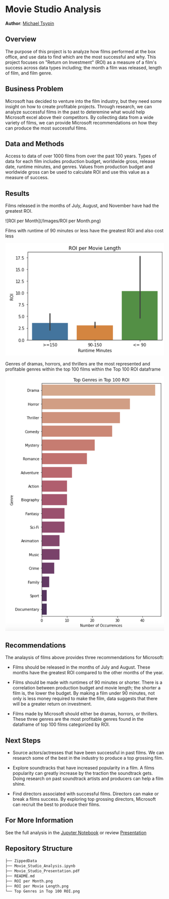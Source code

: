 # Movie Studio Analysis

**Author**: [Michael Tsypin](email:mtsypin9@yahoo.com)

## Overview

The purpose of this project is to analyze how films performed at the box office, and use data to find which are the most successful and why. This project focuses on "Return on Investment" (ROI) as a measure of a film's success across data types including; the month a film was released, length of film, and film genre.

## Business Problem

Microsoft has decided to venture into the film industry, but they need some insight on how to create profitable projects. Through research, we can analyze successful films in the past to deteremine what would help Microsoft excel above their competitors. By collecting data from a wide variety of films, we can provide Microsoft recommendations on how they can produce the most successful films.

## Data and Methods

Access to data of over 1000 films from over the past 100 years. Types of data for each film includes production budget, worldwide gross, release date, runtime minutes, and genres. Values from production budget and worldwide gross can be used to calculate ROI and use this value as a measure of success.

## Results

Films released in the months of July, August, and November have had the greatest ROI.

![ROI per Month](/Images/ROI per Month.png)

Films with runtime of 90 minutes or less have the greatest ROI and also cost less

![ROI per Movie Length](https://github.com/mtip9/dsc-phase-1-project/blob/master/ROI%20per%20Movie%20Length.png)

Genres of dramas, horrors, and thrillers are the most represented and profitable genres within the top 100 films within the Top 100 ROI dataframe

![Top Genres in Top 100 ROI](https://github.com/mtip9/dsc-phase-1-project/blob/master/Top%20Genres%20in%20Top%20100%20ROI.png)

## Recommendations

The analaysis of films above provides three recommendations for Microsoft:

- Films should be released in the months of July and August. These months have the greatest ROI compared to the other months of the year.

- Films should be made with runtimes of 90 minutes or shorter. There is a correlation between production budget and movie length; the shorter a film is, the lower the budget. By making a film under 90 minutes, not only is less money required to make the film, data suggests that there will be a greater return on investment.

- Films made by Microsoft should either be dramas, horrors, or thrillers. These three genres are the most profitable genres found in the dataframe of top 100 films categorized by ROI.

## Next Steps

- Source actors/actresses that have been successful in past films. We can research some of the best in the industry to produce a top grossing film.

- Explore soundtracks that have increased popularity in a film. A films popularity can greatly increase by the traction the soundtrack gets. Doing research on past soundtrack artists and producers can help a film shine.

- Find directors associated with successful films. Directors can make or break a films success. By exploring top grossing directors, Microsoft can recruit the best to produce their films.

## For More Information

See the full analysis in the [Jupyter Notebook](Movie_Studio_Analysis.ipynb) or review [Presentation](Movie_Studio_Presentation.pdf)

## Repository Structure

```
├── ZippedData
├── Movie_Studio_Analysis.ipynb
├── Movie_Studio_Presentation.pdf
├── README.md
├── ROI per Month.png
├── ROI per Movie Length.png
└── Top Genres in Top 100 ROI.png
```
